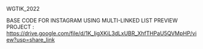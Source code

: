  WGTIK_2022
 
 BASE CODE FOR INSTAGRAM USING MULTI-LINKED LIST
 PREVIEW PROJECT : https://drive.google.com/file/d/1K_IigXKiL3dLxUBR_XhfTHPaU5QVMpHP/view?usp=share_link
 
